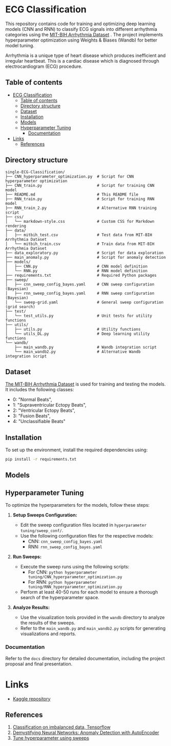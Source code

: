 # ECG Classification
This repository contains code for training and optimizing deep learning models (CNN and RNN) to classify ECG signals into different arrhythmia categories using the [MIT-BIH Arrhythmia Dataset](https://www.physionet.org/physiobank/database/mitdb/) . The project implements hyperparameter optimization using Weights & Biases (Wandb) for better model tuning.

Arrhythmia is a unique type of heart disease which produces inefficient and irregular heartbeat. This is a cardiac disease which is diagnosed through electrocardiogram (ECG) procedure. 

## Table of contents
- [ECG Classification](#ecg-classification)
  - [Table of contents](#table-of-contents)
  - [Directory structure](#directory-structure)
  - [Dataset](#dataset)
  - [Installation](#installation)
  - [Models](#models)
  - [Hyperparameter Tuning](#hyperparameter-tuning)
    - [Documentation](#documentation)
- [Links](#links)
  - [References](#references)

## Directory structure
```
single-ECG-Classification/
├── CNN_hyperparameter_optimization.py  # Script for CNN hyperparameter optimization
├── CNN_train.py                        # Script for training CNN model
├── README.md                           # This README file
├── RNN_train.py                        # Script for training RNN model
├── RNN_train_2.py                      # Alternative RNN training script
├── css/
│   └── markdown-style.css              # Custom CSS for Markdown rendering
├── data/
│   ├── mitbih_test.csv                 # Test data from MIT-BIH Arrhythmia Dataset
│   └── mitbih_train.csv                # Train data from MIT-BIH Arrhythmia Dataset
├── data_exploratory.py                 # Script for data exploration
├── main_anomaly.py                     # Script for anomaly detection
├── models/
│   ├── CNN.py                          # CNN model definition
│   └── RNN.py                          # RNN model definition
├── requirements.txt                    # Required Python packages
├── sweep/
│   ├── cnn_sweep_config_bayes.yaml     # CNN sweep configuration (Bayesian)
│   ├── rnn_sweep_config_bayes.yaml     # RNN sweep configuration (Bayesian)
│   └── sweep-grid.yaml                 # General sweep configuration (grid search)
├── test/
│   └── test_utils.py                   # Unit tests for utility functions
├── utils/
│   ├── utils.py                        # Utility functions
│   └── utils_DL.py                     # Deep learning utility functions
└── wandb/
    ├── main_wandb.py                   # Wandb integration script
    └── main_wandb2.py                  # Alternative Wandb integration script
```

## Dataset 
[The MIT-BIH Arrhythmia Dataset](https://www.physionet.org/physiobank/database/mitdb/) is used for training and testing the models. It includes the following classes:
- 0: "Normal Beats",
- 1: "Supraventricular Ectopy Beats",
- 2: "Ventricular Ectopy Beats",
- 3: "Fusion Beats",
- 4: "Unclassifiable Beats"

## Installation

To set up the environment, install the required dependencies using:

```sh
pip install -r requirements.txt
```

## Models

## Hyperparameter Tuning

To optimize the hyperparameters for the models, follow these steps:

1. **Setup Sweeps Configuration:**
   - Edit the sweep configuration files located in `hyperparameter tuning/sweep_conf/`.
   - Use the following configuration files for the respective models:
     - CNN: `cnn_sweep_config_bayes.yaml`
     - RNN: `rnn_sweep_config_bayes.yaml`

2. **Run Sweeps:**
   - Execute the sweep runs using the following scripts:
     - For CNN: `python hyperparameter tuning/CNN_hyperparameter_optimization.py`
     - For RNN: `python hyperparameter tuning/RNN_hyperparameter_optimization.py`
   - Perform at least 40-50 runs for each model to ensure a thorough search of the hyperparameter space.

3. **Analyze Results:**
   - Use the visualization tools provided in the `wandb` directory to analyze the results of the sweeps.
   - Refer to the `main_wandb.py` and `main_wandb2.py` scripts for generating visualizations and reports.


### Documentation
Refer to the `docs` directory for detailed documentation, including the project proposal and final presentation.

# Links
- [Kaggle repository](https://www.kaggle.com/code/alessio1999/single-ecg-classification)
  
## References
1. [Classification on imbalanced data, Tensorflow](https://www.tensorflow.org/tutorials/structured_data/imbalanced_data#class_weights)
2. [Demystifying Neural Networks: Anomaly Detection with AutoEncoder](https://medium.com/@weidagang/demystifying-anomaly-detection-with-autoencoder-neural-networks-1e235840d879)
3. [Tune hyperparameter using sweeps](https://docs.wandb.ai/guides/sweeps)
